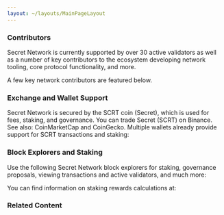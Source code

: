 ```yaml
---
layout: ~/layouts/MainPageLayout
---
```


<template v-slot:title>

## Secret Network Ecosystem

</template>

<slim-column>

### Contributors

Secret Network is currently supported by over 30 active validators as well as a number of key contributors to the ecosystem developing network tooling, core protocol functionality, and more. 

A few key network contributors are featured below.

<grid columns="4" class="logos-grid">

<contributor-logo role="" roleTwo="" name="Secret Foundation" to="https://learn.scrt.network/foundation.html" src="contributors/image1.png">

</contributor-logo>

<contributor-logo role="validator" roleTwo="developer" name="Secret Nodes" to="https://secretnodes.org/#/" src="contributors/image2.png">

</contributor-logo>

<contributor-logo role="developer" roleTwo="" name="Enigma"  to="https://www.enigma.co/" src="contributors/image3.png" >

</contributor-logo>

<contributor-logo role="validator" roleTwo="developer" name="Chain of Secrets" to="https://chainofsecrets.org/" src="contributors/image4.png">

</contributor-logo>

<contributor-logo role="wallet" roleTwo="validator" name="Mathwallet" to="http://mathwallet.org/" src="contributors/image5.png">

</contributor-logo>

<contributor-logo role="fund" roleTwo="validator" name="Outlier" to="https://outlierventures.io" src="contributors/image6.png">

</contributor-logo>

<contributor-logo role="validator" roleTwo="" name="Dokia Capital" to="https://dokia.capital/" src="contributors/image7.png">

</contributor-logo>

<contributor-logo role="validator" roleTwo="" name="Citadel.one" to="https://citadel.one" src="contributors/image8.png">

</contributor-logo>

<contributor-logo role="fund" roleTwo="" name="Fenbushi" to="https://fenbushi.vc" src="contributors/image9.png">

</contributor-logo>

<contributor-logo role="fund" roleTwo="" name="Hashed" to="https://hashed.com" src="contributors/image10.png">

</contributor-logo>

<contributor-logo role="validator" roleTwo="" name="B-Harvest" to="https://bharvest.io" src="contributors/image11.png">

</contributor-logo>

<contributor-logo role="validator" roleTwo="" name="Chorus One" to="https://chorus.one" src="contributors/image12.png">

</contributor-logo>

</grid>

</slim-column>

<slim-column class="see-more">

<blue-button tag="See more" to="/contributors">

</blue-button>

</slim-column>

<slim-column>

### Exchange and Wallet Support

Secret Network is secured by the SCRT coin (Secret), which is used for fees, staking, and governance. You can trade Secret (SCRT) on Binance. See also: CoinMarketCap and CoinGecko. Multiple wallets already provide support for SCRT transactions and staking:

</slim-column>

<card-holder columns="2">

<card>

<template v-slot:header>

#### Ledger Nano S and Ledger Nano X

</template>

<template v-slot:footer>

[See documentation](https://build.scrt.network/ledger-nano-s.html)

</template>

</card>

<card>

<template v-slot:header>

#### Keplr<br>&nbsp;

</template>

<template v-slot:footer>

[Visit website](https://wallet.keplr.app)

</template>

</card>

</card-holder>

<card-holder columns="2">

<card>

<template v-slot:header>

#### Cosmostation<br>Wallet

</template>

<template v-slot:footer>

[Visit website](https://wallet.cosmostation.io/)

</template>

</card>

<card>

<template v-slot:header>

#### Math<br>Wallet

</template>

<template v-slot:footer>

[Visit website](https://mathwallet.org/web/secret)

</template>

</card>

</card-holder>

<slim-column>

### Block Explorers and Staking

Use the following Secret Network block explorers for staking, governance proposals, viewing transactions and active validators, and much more:

</slim-column>

<card-holder columns="2">

<card>

<template v-slot:header>

#### Puzzle by<br>Secretnodes.org

</template>

<template v-slot:footer>

[Visit website](https://puzzle.report)

</template>

</card>

<card>

<template v-slot:header>

#### Cashmaney Secret<br>Network Explorer

</template>

<template v-slot:footer>

[Visit website](https://explorer.cashmaney.com/)

</template>

</card>

</card-holder>

<slim-column>

You can find information on staking rewards calculations at:

</slim-column>

<card-holder columns="2">

<card>

<template v-slot:header>

#### Stake or Die!

</template>

<template v-slot:footer>

[Visit website](https://stakeordie.com/rewards-calculator)

</template>

</card>

<card>

<template v-slot:header>

#### Staking Rewards

</template>

<template v-slot:footer>

[Visit website](https://www.stakingrewards.com/earn/secret-network)

</template>

</card>

</card-holder>

<slim-column>

### Related Content

</slim-column>

<card-holder columns="2">

<card>

<template v-slot:header>

#### Community Projects

</template>

<template v-slot:footer>

[See projects]()

</template>

</card>

<card>

<template v-slot:header>

#### SGX Compliance

</template>

<template v-slot:footer>

[See documentation](https://learn.scrt.network/sgx.html)

</template>

</card>

</card-holder>

<card-holder columns="2">

<card>

<template v-slot:header>

#### Secret Apps

</template>

<template v-slot:footer>

[Visit website]()

</template>

</card>

</card-holder>

<style lang="scss">
.logos-grid {
    @include respond-to("medium and down") {
        grid-template-columns: repeat(3, 1fr) !important;
    }
}
.contributors-grid {
    grid-column-gap: $gutter !important;
    grid-row-gap: $gutter !important;
    p {
        margin: 0;
        line-height: 0;
        transition: 0.5s ease;
        -webkit-transition: 0.5s ease;
        img {
            border-radius: rem(10px);
        }
        &:hover {
            visibility : hidden;
        }
    }
    @include respond-to("medium and down") {
        grid-template-columns: repeat(3, 1fr) !important;
    }
}
.see-more {
    width: auto;
    text-align: center;
    .blue-button {
      display: inline-block;
      margin: 0 auto;
    }
    @include respond-to("medium and down") {
        width: 100%;
        .blue-button {
            margin: unset;
            display: unset;
        }
    }
}
</style>
